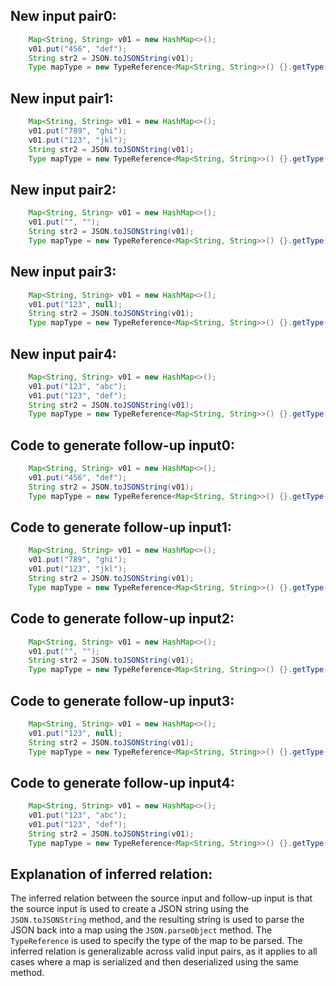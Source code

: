 ## New input pair0:
```java
    Map<String, String> v01 = new HashMap<>();
    v01.put("456", "def");
    String str2 = JSON.toJSONString(v01);
    Type mapType = new TypeReference<Map<String, String>>() {}.getType();
```

## New input pair1:
```java
    Map<String, String> v01 = new HashMap<>();
    v01.put("789", "ghi");
    v01.put("123", "jkl");
    String str2 = JSON.toJSONString(v01);
    Type mapType = new TypeReference<Map<String, String>>() {}.getType();
```

## New input pair2:
```java
    Map<String, String> v01 = new HashMap<>();
    v01.put("", "");
    String str2 = JSON.toJSONString(v01);
    Type mapType = new TypeReference<Map<String, String>>() {}.getType();
```

## New input pair3:
```java
    Map<String, String> v01 = new HashMap<>();
    v01.put("123", null);
    String str2 = JSON.toJSONString(v01);
    Type mapType = new TypeReference<Map<String, String>>() {}.getType();
```

## New input pair4:
```java
    Map<String, String> v01 = new HashMap<>();
    v01.put("123", "abc");
    v01.put("123", "def");
    String str2 = JSON.toJSONString(v01);
    Type mapType = new TypeReference<Map<String, String>>() {}.getType();
```

## Code to generate follow-up input0:
```java
    Map<String, String> v01 = new HashMap<>();
    v01.put("456", "def");
    String str2 = JSON.toJSONString(v01);
    Type mapType = new TypeReference<Map<String, String>>() {}.getType();
```

## Code to generate follow-up input1:
```java
    Map<String, String> v01 = new HashMap<>();
    v01.put("789", "ghi");
    v01.put("123", "jkl");
    String str2 = JSON.toJSONString(v01);
    Type mapType = new TypeReference<Map<String, String>>() {}.getType();
```

## Code to generate follow-up input2:
```java
    Map<String, String> v01 = new HashMap<>();
    v01.put("", "");
    String str2 = JSON.toJSONString(v01);
    Type mapType = new TypeReference<Map<String, String>>() {}.getType();
```

## Code to generate follow-up input3:
```java
    Map<String, String> v01 = new HashMap<>();
    v01.put("123", null);
    String str2 = JSON.toJSONString(v01);
    Type mapType = new TypeReference<Map<String, String>>() {}.getType();
```

## Code to generate follow-up input4:
```java
    Map<String, String> v01 = new HashMap<>();
    v01.put("123", "abc");
    v01.put("123", "def");
    String str2 = JSON.toJSONString(v01);
    Type mapType = new TypeReference<Map<String, String>>() {}.getType();
```

## Explanation of inferred relation:
The inferred relation between the source input and follow-up input is that the source input is used to create a JSON string using the `JSON.toJSONString` method, and the resulting string is used to parse the JSON back into a map using the `JSON.parseObject` method. The `TypeReference` is used to specify the type of the map to be parsed. The inferred relation is generalizable across valid input pairs, as it applies to all cases where a map is serialized and then deserialized using the same method.
